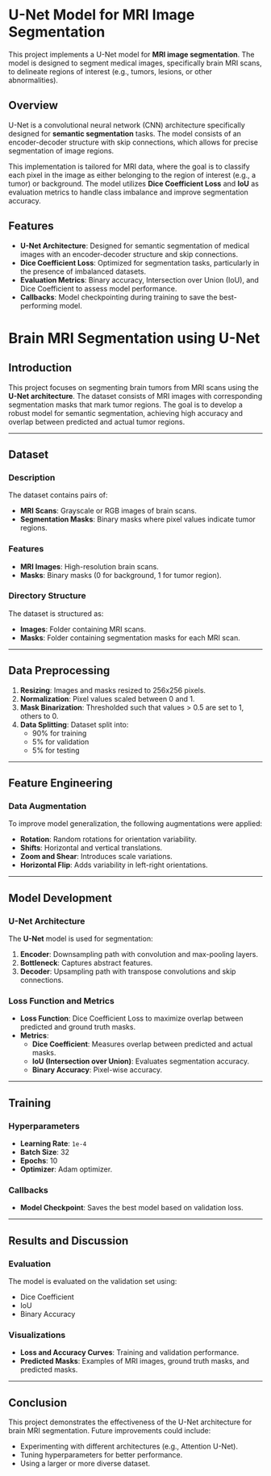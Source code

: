 # U-Net Model for MRI Image Segmentation

This project implements a U-Net model for **MRI image segmentation**. The model is designed to segment medical images, specifically brain MRI scans, to delineate regions of interest (e.g., tumors, lesions, or other abnormalities).

## Overview

U-Net is a convolutional neural network (CNN) architecture specifically designed for **semantic segmentation** tasks. The model consists of an encoder-decoder structure with skip connections, which allows for precise segmentation of image regions.

This implementation is tailored for MRI data, where the goal is to classify each pixel in the image as either belonging to the region of interest (e.g., a tumor) or background. The model utilizes **Dice Coefficient Loss** and **IoU** as evaluation metrics to handle class imbalance and improve segmentation accuracy.

## Features

- **U-Net Architecture**: Designed for semantic segmentation of medical images with an encoder-decoder structure and skip connections.
- **Dice Coefficient Loss**: Optimized for segmentation tasks, particularly in the presence of imbalanced datasets.
- **Evaluation Metrics**: Binary accuracy, Intersection over Union (IoU), and Dice Coefficient to assess model performance.
- **Callbacks**: Model checkpointing during training to save the best-performing model.

# Brain MRI Segmentation using U-Net

## Introduction
This project focuses on segmenting brain tumors from MRI scans using the **U-Net architecture**. The dataset consists of MRI images with corresponding segmentation masks that mark tumor regions. The goal is to develop a robust model for semantic segmentation, achieving high accuracy and overlap between predicted and actual tumor regions.

---

## Dataset
### Description
The dataset contains pairs of:
- **MRI Scans**: Grayscale or RGB images of brain scans.
- **Segmentation Masks**: Binary masks where pixel values indicate tumor regions.

### Features
- **MRI Images**: High-resolution brain scans.
- **Masks**: Binary masks (0 for background, 1 for tumor region).

### Directory Structure
The dataset is structured as:
- **Images**: Folder containing MRI scans.
- **Masks**: Folder containing segmentation masks for each MRI scan.

---

## Data Preprocessing
1. **Resizing**: Images and masks resized to 256x256 pixels.
2. **Normalization**: Pixel values scaled between 0 and 1.
3. **Mask Binarization**: Thresholded such that values > 0.5 are set to 1, others to 0.
4. **Data Splitting**: Dataset split into:
   - 90% for training
   - 5% for validation
   - 5% for testing

---

## Feature Engineering
### Data Augmentation
To improve model generalization, the following augmentations were applied:
- **Rotation**: Random rotations for orientation variability.
- **Shifts**: Horizontal and vertical translations.
- **Zoom and Shear**: Introduces scale variations.
- **Horizontal Flip**: Adds variability in left-right orientations.

---

## Model Development
### U-Net Architecture
The **U-Net** model is used for segmentation:
1. **Encoder**: Downsampling path with convolution and max-pooling layers.
2. **Bottleneck**: Captures abstract features.
3. **Decoder**: Upsampling path with transpose convolutions and skip connections.

### Loss Function and Metrics
- **Loss Function**: Dice Coefficient Loss to maximize overlap between predicted and ground truth masks.
- **Metrics**:
  - **Dice Coefficient**: Measures overlap between predicted and actual masks.
  - **IoU (Intersection over Union)**: Evaluates segmentation accuracy.
  - **Binary Accuracy**: Pixel-wise accuracy.

---

## Training
### Hyperparameters
- **Learning Rate**: `1e-4`
- **Batch Size**: 32
- **Epochs**: 10
- **Optimizer**: Adam optimizer.

### Callbacks
- **Model Checkpoint**: Saves the best model based on validation loss.

---

## Results and Discussion
### Evaluation
The model is evaluated on the validation set using:
- Dice Coefficient
- IoU
- Binary Accuracy

### Visualizations
- **Loss and Accuracy Curves**: Training and validation performance.
- **Predicted Masks**: Examples of MRI images, ground truth masks, and predicted masks.

---

## Conclusion
This project demonstrates the effectiveness of the U-Net architecture for brain MRI segmentation. Future improvements could include:
- Experimenting with different architectures (e.g., Attention U-Net).
- Tuning hyperparameters for better performance.
- Using a larger or more diverse dataset.



